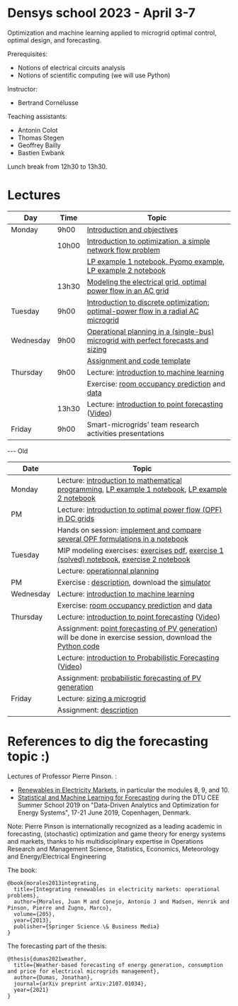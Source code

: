 # Densys school 2023 - April 3-7

Optimization and machine learning applied to microgrid optimal control, optimal design, and forecasting.

Prerequisites: 
 - Notions of electrical circuits analysis
 - Notions of scientific computing (we will use Python)

Instructor: 
 - Bertrand Cornélusse

Teaching assistants:
 - Antonin Colot
 - Thomas Stegen
 - Geoffrey Bailly
 - Bastien Ewbank

Lunch break from 12h30 to 13h30.

# Lectures 


| Day | Time | Topic |
| --- | --- | --- |
| Monday | 9h00  | [Introduction and objectives](pdf/densys_1_1_intro.pdf) |
|        | 10h00 | [Introduction to optimization, a simple network flow problem](pdf/densys_1_2_LP_network_flow.pdf) |
|        |       | [LP example 1 notebook, Pyomo example](https://colab.research.google.com/drive/1xgO3EhGoG6P5E9BVV7QyPgLJM5HdNDrY?usp=sharing), [LP example 2 notebook](https://colab.research.google.com/drive/1ujoTNfu2_sCoVK7ksqbXgusmAAizvIip?usp=sharing) |
|        | 13h30 | [Modeling the electrical grid, optimal power flow in an AC grid](pdf/densys_1_3_Modeling_the_electrical_grid.pdf)|
| Tuesday | 9h00  | [Introduction to discrete optimization: optimal-power flow in a radial AC microgrid](pdf/densys_2_1_MIP.pdf) |
| Wednesday | 9h00  | [Operational planning in a (single-bus) microgrid with perfect forecasts and sizing](pdf20230404_microgrids_optimization.pdf) |
|           |       | [Assignment and code template]() |
| Thursday | 9h00  | Lecture: [introduction to machine learning](pdf/IntroductiontoMachineLearningDENSYS2021.pdf)  |
|          |     | Exercise: [room occupancy prediction](https://colab.research.google.com/drive/1qhVUg9_W-4U3AcQXyP9ZW7TfmbUX91Mz?usp=sharing) and [data](notebooks/data.zip)|
|          | 13h30 | Lecture: [introduction to point forecasting](https://github.com/jonathandumas/ELEN0445-1-microgrids-forecasting/blob/2b91cfc1b637b2ff17b13786b2407df66b6ac485/pdf/ELEN0445-1-microgrids-forecasting-lesson-1-2021.pdf) ([Video](https://youtu.be/NqezU_J1JQs))   |
| Friday | 9h00  | Smart-microgrids' team research activities presentations |



--- Old

| Date | Topic |
| --- | --- |
| Monday | Lecture: [introduction to mathematical programming](pdf/intro_math_programming_v2.pdf), [LP example 1 notebook](https://colab.research.google.com/drive/1xgO3EhGoG6P5E9BVV7QyPgLJM5HdNDrY?usp=sharing), [LP example 2 notebook](https://colab.research.google.com/drive/1ujoTNfu2_sCoVK7ksqbXgusmAAizvIip?usp=sharing)  |
| PM            | Lecture: [introduction to optimal power flow (OPF) in DC grids](pdf/NLP_CVXP_DC_OPF.pdf) |
|               | Hands on session: [implement and compare several OPF formulations in a notebook](https://colab.research.google.com/drive/1Nr06HZMWQRHXIu0JGBnVHKV7-8j_cpDu?usp=sharing) |
| Tuesday      | MIP modeling exercises: [exercises pdf](pdf/MIP_exercises.pdf), [exercise 1 (solved) notebook](https://colab.research.google.com/drive/1dVQyXylIrwJvaD23hY2p1_xkplJfROqm?usp=sharing), [exercise 2 notebook](https://colab.research.google.com/drive/1UoUrG6N2I5RxA5g0IpXCH09gnsGybezG?usp=sharing) |
|               | Lecture: [operationnal planning](pdf/operating_a_microgrid.pdf)  |
| PM            |Exercise : [description](pdf/Operation_MG.pdf), download the [simulator](https://github.com/bcornelusse/DENSYS-school/blob/main/Operationnal%20planning/microgrid-simulator.zip)|
| Wednesday | Lecture: [introduction to machine learning](pdf/IntroductiontoMachineLearningDENSYS2021.pdf)  |
|               | Exercise: [room occupancy prediction](https://colab.research.google.com/drive/1qhVUg9_W-4U3AcQXyP9ZW7TfmbUX91Mz?usp=sharing) and [data](notebooks/data.zip)|
| Thursday | Lecture: [introduction to point forecasting](https://github.com/jonathandumas/ELEN0445-1-microgrids-forecasting/blob/2b91cfc1b637b2ff17b13786b2407df66b6ac485/pdf/ELEN0445-1-microgrids-forecasting-lesson-1-2021.pdf) ([Video](https://youtu.be/NqezU_J1JQs))   |
|               | Assignment: [point forecasting of PV generation](https://github.com/jonathandumas/ELEN0445-1-microgrids-forecasting/blob/f6c4019274fd17f17e8c3329fffa8ed88917dcd8/pdf/ELEN0445-1-microgrids-forecasting-assignement-2021.pdf)) will be done in exercise session, download the [Python code](notebooks/assignment_files.tar.gz)|
|               | Lecture: [introduction to Probabilistic Forecasting](https://github.com/jonathandumas/ELEN0445-1-microgrids-forecasting/blob/27fcc893882f572d37a953b6a301e1a4f7671e83/pdf/ELEN0445-1-microgrids-forecasting-lesson-2-2021.pdf)  ([Video](https://youtu.be/jvHgJTsXDZg))   |
|               | Assignment: [probabilistic forecasting of PV generation](https://github.com/jonathandumas/ELEN0445-1-microgrids-forecasting/blob/f6c4019274fd17f17e8c3329fffa8ed88917dcd8/pdf/ELEN0445-1-microgrids-forecasting-assignement-2021.pdf) |
| Friday | Lecture: [sizing a microgrid](pdf/microgrids-sizing_a_microgrid.pdf) |
|               | Assignment: [description](pdf/EV_charging_assignment.pdf) |

# References to dig the forecasting topic :)

Lectures of Professor Pierre Pinson. :
* [Renewables in Electricity Markets](http://pierrepinson.com/index.php/teaching/), in particular the modules 8, 9, and 10.
* [Statistical and Machine Learning for Forecasting](https://youtu.be/e7uMRluA01M) during the DTU CEE Summer School 2019 on "Data-Driven Analytics and Optimization for Energy Systems", 17-21 June 2019, Copenhagen, Denmark.

Note: Pierre Pinson is internationally recognized as a leading academic in forecasting, (stochastic) optimization and game theory for energy systems and markets, thanks to his multidisciplinary expertise in Operations Research and Management Science, Statistics, Economics, Meteorology and Energy/Electrical Engineering

The book:
```
@book{morales2013integrating,
  title={Integrating renewables in electricity markets: operational problems},
  author={Morales, Juan M and Conejo, Antonio J and Madsen, Henrik and Pinson, Pierre and Zugno, Marco},
  volume={205},
  year={2013},
  publisher={Springer Science \& Business Media}
}
```

The forecasting part of the thesis:
```
@thesis{dumas2021weather,
  title={Weather-based forecasting of energy generation, consumption and price for electrical microgrids management},
  author={Dumas, Jonathan},
  journal={arXiv preprint arXiv:2107.01034},
  year={2021}
}
```
